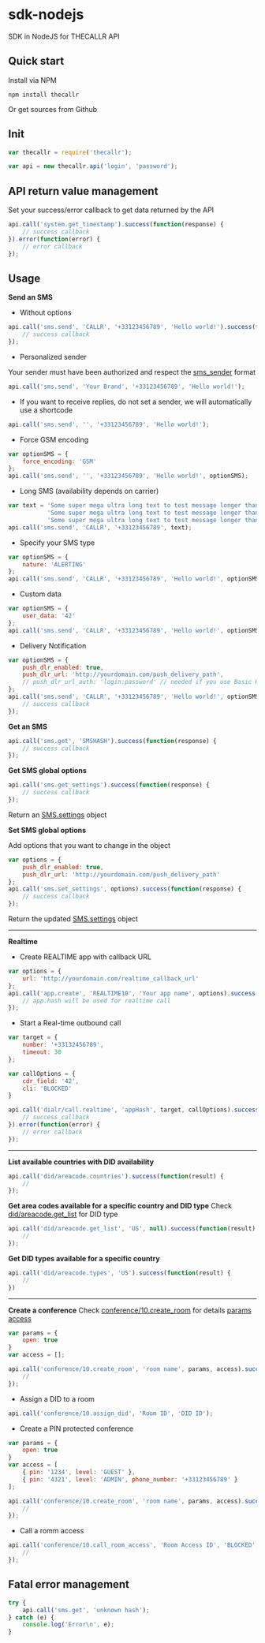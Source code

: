 sdk-nodejs
==========

SDK in NodeJS for THECALLR API

## Quick start
Install via NPM

    npm install thecallr

Or get sources from Github

## Init

```javascript
var thecallr = require('thecallr');

var api = new thecallr.api('login', 'password');
```

## API return value management
Set your success/error callback to get data returned by the API
```javascript
api.call('system.get_timestamp').success(function(response) {
	// success callback
}).error(function(error) {
	// error callback
});
```

## Usage
**Send an SMS**

* Without options

```javascript
api.call('sms.send', 'CALLR', '+33123456789', 'Hello world!').success(function(response) {
	// success callback
});
```

* Personalized sender

Your sender must have been authorized and respect the [sms_sender](http://thecallr.com/docs/formats/#sms_sender) format
```javascript
api.call('sms.send', 'Your Brand', '+33123456789', 'Hello world!');
```

* If you want to receive replies, do not set a sender, we will automatically use a shortcode

```javascript
api.call('sms.send', '', '+33123456789', 'Hello world!');
```

* Force GSM encoding

```javascript
var optionSMS = {
	force_encoding: 'GSM'
};
api.call('sms.send', '', '+33123456789', 'Hello world!', optionSMS);
```

* Long SMS (availability depends on carrier)

```javascript
var text = 'Some super mega ultra long text to test message longer than 160 characters ' +
           'Some super mega ultra long text to test message longer than 160 characters ' +
           'Some super mega ultra long text to test message longer than 160 characters';
api.call('sms.send', 'CALLR', '+33123456789', text);
```

* Specify your SMS type

```javascript
var optionSMS = {
	nature: 'ALERTING'
};
api.call('sms.send', 'CALLR', '+33123456789', 'Hello world!', optionSMS);
```

* Custom data

```javascript
var optionSMS = {
	user_data: '42'
};
api.call('sms.send', 'CALLR', '+33123456789', 'Hello world!', optionSMS);
```

* Delivery Notification

```javascript
var optionSMS = {
	push_dlr_enabled: true,
	push_dlr_url: 'http://yourdomain.com/push_delivery_path',
	// push_dlr_url_auth: 'login:password' // needed if you use Basic HTTP Authentication
};
api.call('sms.send', 'CALLR', '+33123456789', 'Hello world!', optionSMS).success(function(response) {
	// success callback
});
```

**Get an SMS**
```javascript
api.call('sms.get', 'SMSHASH').success(function(response) {
	// success callback
});
```

**Get SMS global options**
```javascript
api.call('sms.get_settings').success(function(response) {
	// success callback
});
```
Return an [SMS.settings](http://thecallr.com/docs/objects/#SMS.Settings) object

**Set SMS global options**

Add options that you want to change in the object
```javascript
var options = {
	push_dlr_enabled: true,
	push_dlr_url: 'http://yourdomain.com/push_delivery_path'
};
api.call('sms.set_settings', options).success(function(response) {
	// success callback
});
```
Return the updated [SMS.settings](http://thecallr.com/docs/objects/#SMS.Settings) object

***

**Realtime**

* Create REALTIME app with callback URL

```javascript
var options = {
	url: 'http://yourdomain.com/realtime_callback_url'
};
api.call('app.create', 'REALTIME10', 'Your app name', options).success(function(app) {
	// app.hash will be used for realtime call
});
```

* Start a Real-time outbound call

```javascript
var target = {
	number: '+33132456789',
	timeout: 30
};

var callOptions = {
	cdr_field: '42',
	cli: 'BLOCKED'
}

api.call('dialr/call.realtime', 'appHash', target, callOptions).success(function(callID) {
	// success callback
}).error(function(error) {
	// error callback
});
```

***

**List available countries with DID availability**
```javascript
api.call('did/areacode.countries').success(function(result) {
	//
});
```

**Get area codes available for a specific country and DID type**
Check [did/areacode.get_list](http://thecallr.com/docs/api/services/did/areacode/#did/areacode.get_list) for DID type
```javascript
api.call('did/areacode.get_list', 'US', null).success(function(result) {
	//
});
```

**Get DID types available for a specific country**
```javascript
api.call('did/areacode.types', 'US').success(function(result) {
	//
})
```

***

**Create a conference**
Check [conference/10.create_room](http://thecallr.com/docs/api/services/conference/10/#conference/10.create_room) for details
[params](http://thecallr.com/docs/objects/#CONFERENCE10)
[access](http://thecallr.com/docs/objects/#CONFERENCE10.Room.Access)
```javascript
var params = {
	open: true
}
var access = [];

api.call('conference/10.create_room', 'room name', params, access).success(function(result) {
	//
});
```

* Assign a DID to a room

```javascript
api.call('conference/10.assign_did', 'Room ID', 'DID ID');
```

* Create a PIN protected conference

```javascript
var params = {
	open: true
}
var access = [
	{ pin: '1234', level: 'GUEST' },
	{ pin: '4321', level: 'ADMIN', phone_number: '+33123456789' }
];

api.call('conference/10.create_room', 'room name', params, access).success(function(result) {
	//
});
```

* Call a romm access

```javascript
api.call('conference/10.call_room_access', 'Room Access ID', 'BLOCKED', true).success(function(result) {
	//
});
```


## Fatal error management
```javascript
try {
	api.call('sms.get', 'unknown hash');
} catch (e) {
	console.log('Error\n', e);
}
```

